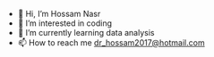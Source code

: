 - 👋 Hi, I’m Hossam Nasr
- 👀 I’m interested in coding
- 🌱 I’m currently learning data analysis
- 📫 How to reach me dr_hossam2017@hotmail.com

<!---
Hossam-Nasr93/Hossam-Nasr93 is a ✨ special ✨ repository because its `README.md` (this file) appears on your GitHub profile.
You can click the Preview link to take a look at your changes.
--->

